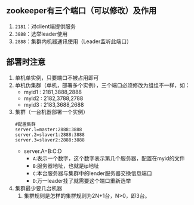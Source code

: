 ## zookeeper有三个端口（可以修改）及作用
1. `2181`：对client端提供服务
2. `3888`：选举leader使用
3. `2888`：集群内机器通讯使用（Leader监听此端口）

## 部署时注意
1. 单机单实例，只要端口不被占用即可
2. 单机伪集群（单机，部署多个实例），三个端口必须修改为组组不一样，如：
    - myid1 : 2181,3888,2888
    - myid2 : 2182,3788,2788
    - myid3 : 2183,3688,2688
3. 集群（一台机器部署一个实例）
    ```
    #配置集群
    server.l=master:2888:3888
    server.2=slaver1:2888:3888
    server.3=slaver2:2888:3888
    ```
    - server.A=B:C:D
        - `A`:表示一个数字，这个数字表示第几个服务器，配置在myid的文件
        - `B`:服务器地址，也就是ip地址
        - `C`:本台服务器与集群中的lender服务器交换信息端口
        - `D`:万一leader挂了就需要这个端口重新选举
4. 集群最少要几台机器
    1. 集群规则是怎样的集群规则为2N+1台，N>0，即3台。
